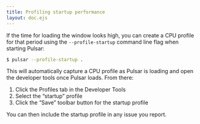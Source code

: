 ```yaml
---
title: Profiling startup performance
layout: doc.ejs
---
```


If the time for loading the window looks high, you can create a CPU profile for that period using the `--profile-startup` command line flag when starting Pulsar:

```sh
$ pulsar --profile-startup .
```

This will automatically capture a CPU profile as Pulsar is loading and open the developer tools once Pulsar loads. From there:

1. Click the Profiles tab in the Developer Tools
2. Select the “startup” profile
3. Click the “Save” toolbar button for the startup profile

You can then include the startup profile in any issue you report.
